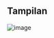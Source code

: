 ## Tampilan

![image](https://github.com/FransiscoWhy/Convert-Image-with-PHP/assets/141225950/bf1bcbd8-324d-4466-b34a-4d3f2b1ae57f)

